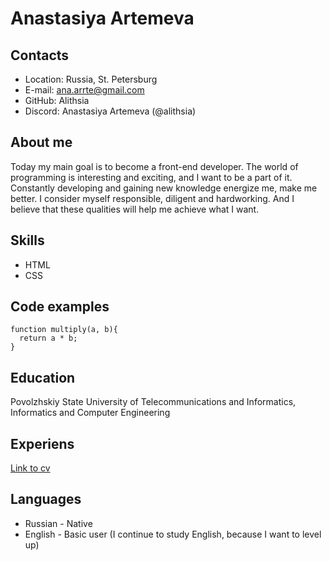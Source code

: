 # Anastasiya Artemeva
## Contacts
* Location: Russia, St. Petersburg
* E-mail: ana.arrte@gmail.com
* GitHub: Alithsia
* Discord: Anastasiya Artemeva (@alithsia)

## About me
Today my main goal is to become a front-end developer. The world of programming is interesting and exciting, and I want to be a part of it. Constantly developing and gaining new knowledge energize me, make me better. I consider myself responsible, diligent and hardworking. And I believe that these qualities will help me achieve what I want.

## Skills
* HTML
* CSS

## Code examples
```
function multiply(a, b){
  return a * b;
}
```

## Education
Povolzhskiy State University of Telecommunications and Informatics, Informatics and Computer Engineering

## Experiens
[Link to cv](https://github.com/Alithsia/rsschool-cv/blob/gh-pages/cv.md)

## Languages
* Russian - Native
* English - Basic user (I continue to study English, because I want to level up)